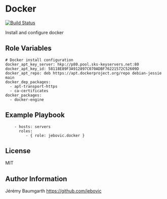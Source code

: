 Docker
======

[![Build Status](https://travis-ci.org/jebovic/ansible-docker.svg?branch=master)](https://travis-ci.org/jebovic/ansible-docker)

Install and configure docker

Role Variables
--------------

```
# Docker install configuration
docker_apt_key_server: hkp://p80.pool.sks-keyservers.net:80
docker_apt_key_id: 58118E89F3A912897C070ADBF76221572C52609D
docker_apt_repo: deb https://apt.dockerproject.org/repo debian-jessie main
docker_dep_packages:
  - apt-transport-https
  - ca-certificates
docker_packages:
  - docker-engine
```

Example Playbook
----------------

```
    - hosts: servers
      roles:
         - { role: jebovic.docker }
```

License
-------

MIT

Author Information
------------------

Jérémy Baumgarth https://github.com/jebovic